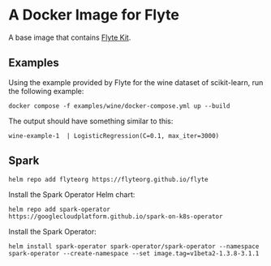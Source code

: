 # A Docker Image for Flyte

A base image that contains
[Flyte Kit](https://docs.flyte.org/en/latest/index.html).

## Examples

Using the example provided by Flyte for the wine dataset of scikit-learn,
run the following example:

```shell
docker compose -f examples/wine/docker-compose.yml up --build
```

The output should have something similar to this:

```
wine-example-1  | LogisticRegression(C=0.1, max_iter=3000)
```

## Spark

```shell
helm repo add flyteorg https://flyteorg.github.io/flyte
```

Install the Spark Operator Helm chart:

```shell
helm repo add spark-operator https://googlecloudplatform.github.io/spark-on-k8s-operator
```

Install the Spark Operator:

```shell
helm install spark-operator spark-operator/spark-operator --namespace spark-operator --create-namespace --set image.tag=v1beta2-1.3.8-3.1.1
```
